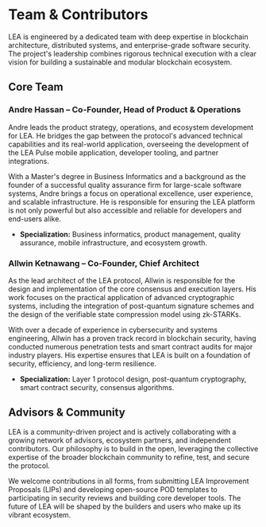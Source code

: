 # Team & Contributors

LEA is engineered by a dedicated team with deep expertise in blockchain architecture, distributed systems, and enterprise-grade software security. The project's leadership combines rigorous technical execution with a clear vision for building a sustainable and modular blockchain ecosystem.

## Core Team

### Andre Hassan – Co-Founder, Head of Product & Operations

Andre leads the product strategy, operations, and ecosystem development for LEA. He bridges the gap between the protocol's advanced technical capabilities and its real-world application, overseeing the development of the LEA Pulse mobile application, developer tooling, and partner integrations.

With a Master's degree in Business Informatics and a background as the founder of a successful quality assurance firm for large-scale software systems, Andre brings a focus on operational excellence, user experience, and scalable infrastructure. He is responsible for ensuring the LEA platform is not only powerful but also accessible and reliable for developers and end-users alike.

-   **Specialization:** Business informatics, product management, quality assurance, mobile infrastructure, and ecosystem growth.

### Allwin Ketnawang – Co-Founder, Chief Architect

As the lead architect of the LEA protocol, Allwin is responsible for the design and implementation of the core consensus and execution layers. His work focuses on the practical application of advanced cryptographic systems, including the integration of post-quantum signature schemes and the design of the verifiable state compression model using zk-STARKs.

With over a decade of experience in cybersecurity and systems engineering, Allwin has a proven track record in blockchain security, having conducted numerous penetration tests and smart contract audits for major industry players. His expertise ensures that LEA is built on a foundation of security, efficiency, and long-term resilience.

-   **Specialization:** Layer 1 protocol design, post-quantum cryptography, smart contract security, consensus algorithms.

## Advisors & Community

LEA is a community-driven project and is actively collaborating with a growing network of advisors, ecosystem partners, and independent contributors. Our philosophy is to build in the open, leveraging the collective expertise of the broader blockchain community to refine, test, and secure the protocol.

We welcome contributions in all forms, from submitting LEA Improvement Proposals (LIPs) and developing open-source POD templates to participating in security reviews and building core developer tools. The future of LEA will be shaped by the builders and users who make up its vibrant ecosystem.